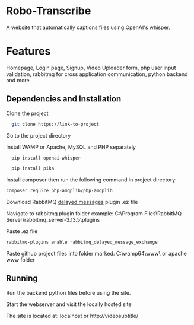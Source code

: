 
# Robo-Transcribe

A website that automatically captions files using OpenAI's whisper.

# Features
Homepage, Login page, Signup, Video Uploader form, php user input validation, rabbitmq for cross application communication, python backend and more.


## Dependencies and Installation

Clone the project

```bash
  git clone https://link-to-project
```

Go to the project directory

Install WAMP or  Apache, MySQL and PHP separately

```bash
  pip install openai-whisper 
```


```bash
  pip install pika 
```

Install composer then run the following command in project directory:
```bash
composer require php-amqplib/php-amqplib
```
Download RabbitMQ [delayed messages](https://github.com/rabbitmq/rabbitmq-delayed-message-exchange/releases/latest) plugin .ez file

Navigate to rabbitmq plugin folder example: 
C:\Program Files\RabbitMQ Server\rabbitmq_server-3.13.5\plugins

Paste .ez file

```bash
rabbitmq-plugins enable rabbitmq_delayed_message_exchange
```


Paste github project files into folder marked: C:\wamp64\www\ or apache www folder


## Running
Run the backend python files before using the site.

Start the webserver and visit the locally hosted site

The site is located at: localhost or http://videosubtitle/ 
